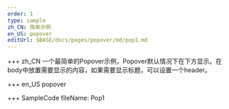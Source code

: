 ```yaml
--- 
order: 1
type: sample
zh_CN: 简单示例
en_US: popover
editUrl: $BASE/docs/pages/popover/md/pop1.md
---
```


+++ zh_CN
一个最简单的Popover示例，Popover默认情况下在下方显示。在body中放置需要显示的内容，如果需要显示标题，可以设置一个header。


+++ en_US
popover

+++ SampleCode
fileName: Pop1
